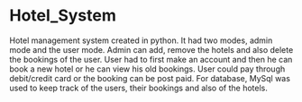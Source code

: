 # Hotel_System
Hotel management system created in python. It had two modes, admin mode and the user mode. Admin can add, remove the hotels and also delete the bookings of the user. User had to first make an account and then he can book a new hotel or he can view his old bookings. User could pay through debit/credit card or the booking can be post paid. For database, MySql was used to keep track of the users, their bookings and also of the hotels.
